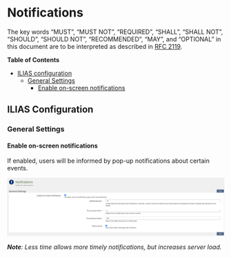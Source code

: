 # Notifications

The key words “MUST”, “MUST NOT”, “REQUIRED”, “SHALL”, “SHALL NOT”, “SHOULD”,
“SHOULD NOT”, “RECOMMENDED”, “MAY”, and “OPTIONAL” in this document are to be
interpreted as described in [RFC 2119](https://www.ietf.org/rfc/rfc2119.txt).

**Table of Contents**
<!-- TOC -->

  - [ILIAS configuration](#ilias-configuration)
    - [General Settings](#general-settings)
      - [Enable on-screen notifications](#enable-on-screen-notifications)

<!-- /TOC -->

## ILIAS Configuration

### General Settings

#### Enable on-screen notifications

If enabled, users will be informed by pop-up notifications about certain events.

![](./docu/images/settings_enable_osd_en.png)

***Note**: Less time allows more timely notifications, but increases server load.*
